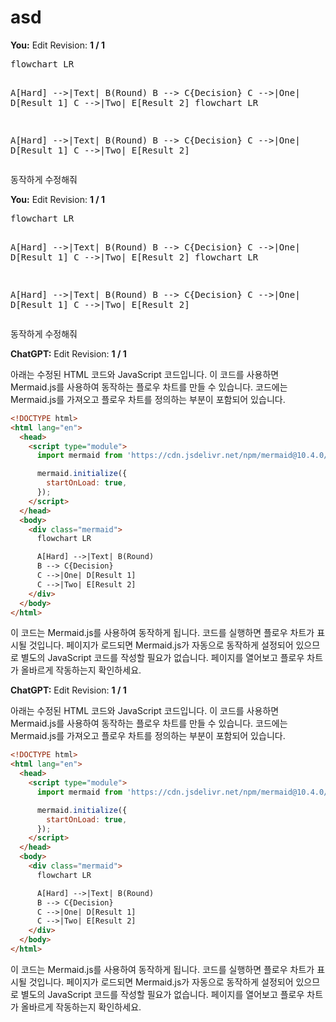 
<h1> asd </h1>


**You:** Edit Revision: **1 / 1**
<div class="empty:hidden"><!DOCTYPE html>
<html lang="en">
  <body>
    <pre class="module">
flowchart LR

A[Hard] -->|Text| B(Round)
B --> C{Decision}
C -->|One| D[Result 1]
C -->|Two| E[Result 2]
flowchart LR

A[Hard] -->|Text| B(Round)
B --> C{Decision}
C -->|One| D[Result 1]
C -->|Two| E[Result 2]
    </pre>


  </body>
</html>

<script type="module">
import mermaid from 'https://cdn.jsdelivr.net/npm/mermaid@10.4.0/+esm'
</script>
동작하게 수정해줘

**You:** Edit Revision: **1 / 1**
<div class="empty:hidden"><!DOCTYPE html>
<html lang="en">
  <body>
    <pre class="module">
flowchart LR

A[Hard] -->|Text| B(Round)
B --> C{Decision}
C -->|One| D[Result 1]
C -->|Two| E[Result 2]
flowchart LR

A[Hard] -->|Text| B(Round)
B --> C{Decision}
C -->|One| D[Result 1]
C -->|Two| E[Result 2]
    </pre>


  </body>
</html>

<script type="module">
import mermaid from 'https://cdn.jsdelivr.net/npm/mermaid@10.4.0/+esm'
</script>
동작하게 수정해줘

**ChatGPT:** Edit Revision: **1 / 1**
<div class="markdown prose w-full break-words dark:prose-invert light">
아래는 수정된 HTML 코드와 JavaScript 코드입니다. 이 코드를 사용하면 Mermaid.js를 사용하여 동작하는 플로우 차트를 만들 수 있습니다. 코드에는 Mermaid.js를 가져오고 플로우 차트를 정의하는 부분이 포함되어 있습니다.

``` html
<!DOCTYPE html>
<html lang="en">
  <head>
    <script type="module">
      import mermaid from 'https://cdn.jsdelivr.net/npm/mermaid@10.4.0/dist/mermaid.esm.min.mjs';

      mermaid.initialize({
        startOnLoad: true,
      });
    </script>
  </head>
  <body>
    <div class="mermaid">
      flowchart LR

      A[Hard] -->|Text| B(Round)
      B --> C{Decision}
      C -->|One| D[Result 1]
      C -->|Two| E[Result 2]
    </div>
  </body>
</html>
```

이 코드는 Mermaid.js를 사용하여 동작하게 됩니다. 코드를 실행하면 플로우 차트가 표시될 것입니다. 페이지가 로드되면 Mermaid.js가 자동으로 동작하게 설정되어 있으므로 별도의 JavaScript 코드를 작성할 필요가 없습니다. 페이지를 열어보고 플로우 차트가 올바르게 작동하는지 확인하세요.

**ChatGPT:** Edit Revision: **1 / 1**
<div class="markdown prose w-full break-words dark:prose-invert light">
아래는 수정된 HTML 코드와 JavaScript 코드입니다. 이 코드를 사용하면 Mermaid.js를 사용하여 동작하는 플로우 차트를 만들 수 있습니다. 코드에는 Mermaid.js를 가져오고 플로우 차트를 정의하는 부분이 포함되어 있습니다.

``` html
<!DOCTYPE html>
<html lang="en">
  <head>
    <script type="module">
      import mermaid from 'https://cdn.jsdelivr.net/npm/mermaid@10.4.0/dist/mermaid.esm.min.mjs';

      mermaid.initialize({
        startOnLoad: true,
      });
    </script>
  </head>
  <body>
    <div class="mermaid">
      flowchart LR

      A[Hard] -->|Text| B(Round)
      B --> C{Decision}
      C -->|One| D[Result 1]
      C -->|Two| E[Result 2]
    </div>
  </body>
</html>
```

이 코드는 Mermaid.js를 사용하여 동작하게 됩니다. 코드를 실행하면 플로우 차트가 표시될 것입니다. 페이지가 로드되면 Mermaid.js가 자동으로 동작하게 설정되어 있으므로 별도의 JavaScript 코드를 작성할 필요가 없습니다. 페이지를 열어보고 플로우 차트가 올바르게 작동하는지 확인하세요.
